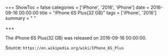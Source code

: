+++
ShowToc = false
categories = ['iPhone', '2016', 'iPhone']
date = 2016-09-16 00:00:00
title = "iPhone 6S Plus(32 GB)"
tags = ['iPhone', '2016']
summary = " "

+++

The iPhone 6S Plus(32 GB) was released on 2016-09-16 00:00:00.

Source: `https://en.wikipedia.org/wiki/IPhone_6S_Plus`


